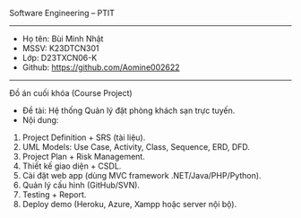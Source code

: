 Software Engineering – PTIT
____________________________________________

- Họ tên: Bùi Minh Nhật
- MSSV: K23DTCN301
- Lớp: D23TXCN06-K
- Github: https://github.com/Aomine002622
____________________________________________

Đồ án cuối khóa (Course Project)
- Đề tài: Hệ thống Quản lý đặt phòng khách sạn trực tuyến.
- Nội dung:
1. Project Definition + SRS (tài liệu).
2. UML Models: Use Case, Activity, Class, Sequence, ERD, DFD.
3. Project Plan + Risk Management.
4. Thiết kế giao diện + CSDL.
5. Cài đặt web app (dùng MVC framework .NET/Java/PHP/Python).
6. Quản lý cấu hình (GitHub/SVN).
7. Testing + Report.
8. Deploy demo (Heroku, Azure, Xampp hoặc server nội bộ).

